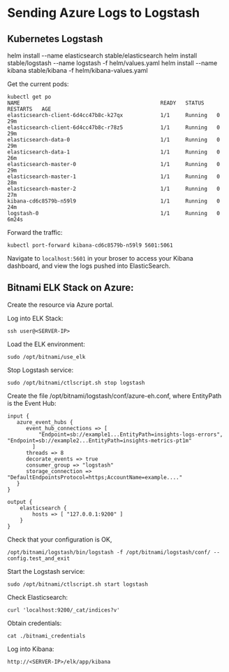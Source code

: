 # Sending Azure Logs to Logstash

## Kubernetes Logstash

helm install --name elasticsearch stable/elasticsearch
helm install stable/logstash --name logstash -f helm/values.yaml
helm install --name kibana stable/kibana -f helm/kibana-values.yaml

Get the current pods:
```
kubectl get po
NAME                                             READY   STATUS    RESTARTS   AGE
elasticsearch-client-6d4cc47b8c-k27qx            1/1     Running   0          29m
elasticsearch-client-6d4cc47b8c-r78z5            1/1     Running   0          29m
elasticsearch-data-0                             1/1     Running   0          29m
elasticsearch-data-1                             1/1     Running   0          26m
elasticsearch-master-0                           1/1     Running   0          29m
elasticsearch-master-1                           1/1     Running   0          28m
elasticsearch-master-2                           1/1     Running   0          27m
kibana-cd6c8579b-n59l9                           1/1     Running   0          24m
logstash-0                                       1/1     Running   0          6m24s
```

Forward the traffic:
```
kubectl port-forward kibana-cd6c8579b-n59l9 5601:5061
```

Navigate to `localhost:5601` in your broser to access your Kibana dashboard, and view the logs pushed into ElasticSearch.

## Bitnami ELK Stack on Azure:

Create the resource via Azure portal.

Log into ELK Stack:
```
ssh user@<SERVER-IP>
```


Load the ELK environment:
```
sudo /opt/bitnami/use_elk
```


Stop Logstash service:
```
sudo /opt/bitnami/ctlscript.sh stop logstash
```


Create the file /opt/bitnami/logstash/conf/azure-eh.conf, where EntityPath is the Event Hub:
```
input {
   azure_event_hubs {
      event_hub_connections => [
          "Endpoint=sb://example1...EntityPath=insights-logs-errors", "Endpoint=sb://example2...EntityPath=insights-metrics-pt1m"
        ]
      threads => 8
      decorate_events => true
      consumer_group => "logstash"
      storage_connection => "DefaultEndpointsProtocol=https;AccountName=example...."
   }
}

output {
    elasticsearch {
        hosts => [ "127.0.0.1:9200" ]
    }
}
```


Check that your configuration is OK, 
```
/opt/bitnami/logstash/bin/logstash -f /opt/bitnami/logstash/conf/ --config.test_and_exit
```


Start the Logstash service:
```
sudo /opt/bitnami/ctlscript.sh start logstash
```


Check Elasticsearch:
```
curl 'localhost:9200/_cat/indices?v'
```

Obtain credentials:
```
cat ./bitnami_credentials
```

Log into Kibana:
```
http://<SERVER-IP>/elk/app/kibana
```
